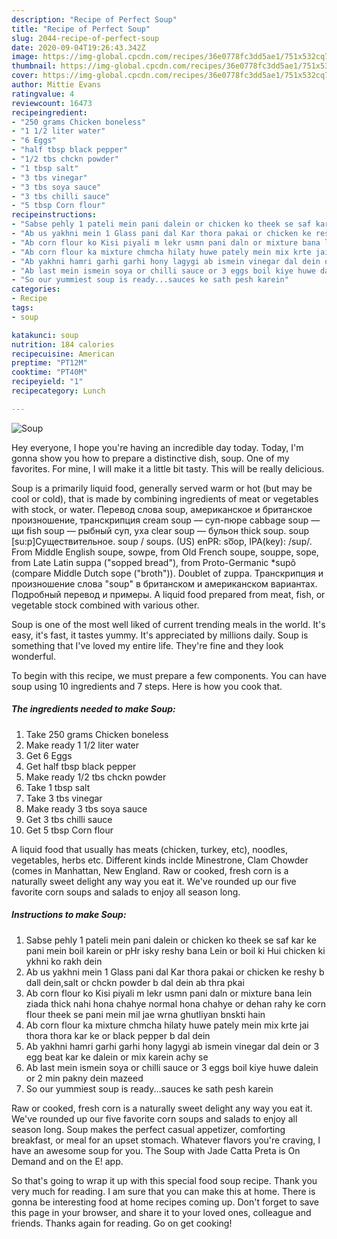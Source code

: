 ```yaml
---
description: "Recipe of Perfect Soup"
title: "Recipe of Perfect Soup"
slug: 2044-recipe-of-perfect-soup
date: 2020-09-04T19:26:43.342Z
image: https://img-global.cpcdn.com/recipes/36e0778fc3dd5ae1/751x532cq70/soup-recipe-main-photo.jpg
thumbnail: https://img-global.cpcdn.com/recipes/36e0778fc3dd5ae1/751x532cq70/soup-recipe-main-photo.jpg
cover: https://img-global.cpcdn.com/recipes/36e0778fc3dd5ae1/751x532cq70/soup-recipe-main-photo.jpg
author: Mittie Evans
ratingvalue: 4
reviewcount: 16473
recipeingredient:
- "250 grams Chicken boneless"
- "1 1/2 liter water"
- "6 Eggs"
- "half tbsp black pepper"
- "1/2 tbs chckn powder"
- "1 tbsp salt"
- "3 tbs vinegar"
- "3 tbs soya sauce"
- "3 tbs chilli sauce"
- "5 tbsp Corn flour"
recipeinstructions:
- "Sabse pehly 1 pateli mein pani dalein or chicken ko theek se saf kar ke pani mein boil karein or pHr isky reshy bana Lein or boil ki Hui chicken ki ykhni ko rakh dein"
- "Ab us yakhni mein 1 Glass pani dal Kar thora pakai or chicken ke reshy b dall dein,salt or chckn powder b dal dein ab thra pkai"
- "Ab corn flour ko Kisi piyali m lekr usmn pani daln or mixture bana lein ziada thick nahi hona chahye normal hona chahye or dehan rahy ke corn flour theek se pani mein mil jae wrna ghutliyan bnskti hain"
- "Ab corn flour ka mixture chmcha hilaty huwe pately mein mix krte jai thora thora kar ke or black pepper b dal dein"
- "Ab yakhni hamri garhi garhi hony lagygi ab ismein vinegar dal dein or 3 egg beat kar ke dalein or mix karein achy se"
- "Ab last mein ismein soya or chilli sauce or 3 eggs boil kiye huwe dalein or 2 min pakny dein mazeed"
- "So our yummiest soup is ready...sauces ke sath pesh karein"
categories:
- Recipe
tags:
- soup

katakunci: soup 
nutrition: 184 calories
recipecuisine: American
preptime: "PT12M"
cooktime: "PT40M"
recipeyield: "1"
recipecategory: Lunch

---
```



![Soup](https://img-global.cpcdn.com/recipes/36e0778fc3dd5ae1/751x532cq70/soup-recipe-main-photo.jpg)

Hey everyone, I hope you're having an incredible day today. Today, I'm gonna show you how to prepare a distinctive dish, soup. One of my favorites. For mine, I will make it a little bit tasty. This will be really delicious.

Soup is a primarily liquid food, generally served warm or hot (but may be cool or cold), that is made by combining ingredients of meat or vegetables with stock, or water. Перевод слова soup, американское и британское произношение, транскрипция cream soup — суп-пюре cabbage soup — щи fish soup — рыбный суп, уха clear soup — бульон thick soup. soup [su:p]Существительное. soup / soups. (US) enPR: so͞op, IPA(key): /sup/. From Middle English soupe, sowpe, from Old French soupe, souppe, sope, from Late Latin suppa (&#34;sopped bread&#34;), from Proto-Germanic *supô (compare Middle Dutch sope (&#34;broth&#34;)). Doublet of zuppa. Транскрипция и произношение слова &#34;soup&#34; в британском и американском вариантах. Подробный перевод и примеры. A liquid food prepared from meat, fish, or vegetable stock combined with various other.

Soup is one of the most well liked of current trending meals in the world. It's easy, it's fast, it tastes yummy. It's appreciated by millions daily. Soup is something that I've loved my entire life. They're fine and they look wonderful.


To begin with this recipe, we must prepare a few components. You can have soup using 10 ingredients and 7 steps. Here is how you cook that.

<!--inarticleads1-->

##### The ingredients needed to make Soup:

1. Take 250 grams Chicken boneless
1. Make ready 1 1/2 liter water
1. Get 6 Eggs
1. Get half tbsp black pepper
1. Make ready 1/2 tbs chckn powder
1. Take 1 tbsp salt
1. Take 3 tbs vinegar
1. Make ready 3 tbs soya sauce
1. Get 3 tbs chilli sauce
1. Get 5 tbsp Corn flour


A liquid food that usually has meats (chicken, turkey, etc), noodles, vegetables, herbs etc. Different kinds inclde Minestrone, Clam Chowder (comes in Manhattan, New England. Raw or cooked, fresh corn is a naturally sweet delight any way you eat it. We&#39;ve rounded up our five favorite corn soups and salads to enjoy all season long. 

<!--inarticleads2-->

##### Instructions to make Soup:

1. Sabse pehly 1 pateli mein pani dalein or chicken ko theek se saf kar ke pani mein boil karein or pHr isky reshy bana Lein or boil ki Hui chicken ki ykhni ko rakh dein
1. Ab us yakhni mein 1 Glass pani dal Kar thora pakai or chicken ke reshy b dall dein,salt or chckn powder b dal dein ab thra pkai
1. Ab corn flour ko Kisi piyali m lekr usmn pani daln or mixture bana lein ziada thick nahi hona chahye normal hona chahye or dehan rahy ke corn flour theek se pani mein mil jae wrna ghutliyan bnskti hain
1. Ab corn flour ka mixture chmcha hilaty huwe pately mein mix krte jai thora thora kar ke or black pepper b dal dein
1. Ab yakhni hamri garhi garhi hony lagygi ab ismein vinegar dal dein or 3 egg beat kar ke dalein or mix karein achy se
1. Ab last mein ismein soya or chilli sauce or 3 eggs boil kiye huwe dalein or 2 min pakny dein mazeed
1. So our yummiest soup is ready...sauces ke sath pesh karein


Raw or cooked, fresh corn is a naturally sweet delight any way you eat it. We&#39;ve rounded up our five favorite corn soups and salads to enjoy all season long. Soup makes the perfect casual appetizer, comforting breakfast, or meal for an upset stomach. Whatever flavors you&#39;re craving, I have an awesome soup for you. The Soup with Jade Catta Preta is On Demand and on the E! app. 

So that's going to wrap it up with this special food soup recipe. Thank you very much for reading. I am sure that you can make this at home. There is gonna be interesting food at home recipes coming up. Don't forget to save this page in your browser, and share it to your loved ones, colleague and friends. Thanks again for reading. Go on get cooking!
